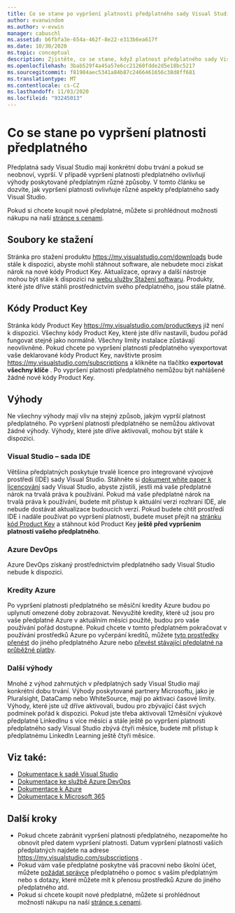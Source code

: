 ```yaml
---
title: Co se stane po vypršení platnosti předplatného sady Visual Studio | Microsoft Docs
author: evanwindom
ms.author: v-evwin
manager: cabuschl
ms.assetid: b6fbfa3e-654a-462f-8e22-e313b6ea617f
ms.date: 10/30/2020
ms.topic: conceptual
description: Zjistěte, co se stane, když platnost předplatného sady Visual Studio vyprší
ms.openlocfilehash: 3bab529f4a45a57e6cc21260fdde2d5e18bc5217
ms.sourcegitcommit: f81984aec5341a84b87c2466461656c38d8ff681
ms.translationtype: MT
ms.contentlocale: cs-CZ
ms.lasthandoff: 11/03/2020
ms.locfileid: "93245013"
---
```

# <a name="what-happens-when-your-subscription-expires"></a>Co se stane po vypršení platnosti předplatného
Předplatná sady Visual Studio mají konkrétní dobu trvání a pokud se neobnoví, vyprší.  V případě vypršení platnosti předplatného ovlivňují výhody poskytované předplatným různé způsoby.  V tomto článku se dozvíte, jak vypršení platnosti ovlivňuje různé aspekty předplatného sady Visual Studio. 

Pokud si chcete koupit nové předplatné, můžete si prohlédnout možnosti nákupu na naší [stránce s cenami](https://visualstudio.microsoft.com/vs/pricing).

## <a name="downloads"></a>Soubory ke stažení
Stránka pro stažení produktu <https://my.visualstudio.com/downloads> bude stále k dispozici, abyste mohli stáhnout software, ale nebudete moci získat nárok na nové kódy Product Key.  Aktualizace, opravy a další nástroje mohou být stále k dispozici na [webu služby Stažení softwaru](https://www.microsoft.com/downloads).  Produkty, které jste dříve stáhli prostřednictvím svého předplatného, jsou stále platné.

## <a name="product-keys"></a>Kódy Product Key
Stránka kódy Product Key <https://my.visualstudio.com/productkeys> již není k dispozici.  Všechny kódy Product Key, které jste dřív nastavili, budou pořád fungovat stejně jako normálně.  Všechny limity instalace zůstávají neovlivněné.  Pokud chcete po vypršení platnosti předplatného vyexportovat vaše deklarované kódy Product Key, navštivte prosím <https://my.visualstudio.com/subscriptions> a klikněte na tlačítko **exportovat všechny klíče** .  Po vypršení platnosti předplatného nemůžou být nahlášené žádné nové kódy Product Key.

## <a name="benefits"></a>Výhody 
Ne všechny výhody mají vliv na stejný způsob, jakým vyprší platnost předplatného.  Po vypršení platnosti předplatného se nemůžou aktivovat žádné výhody.  Výhody, které jste dříve aktivovali, mohou být stále k dispozici.  

### <a name="visual-studio-ide"></a>Visual Studio – sada IDE
Většina předplatných poskytuje trvalé licence pro integrované vývojové prostředí (IDE) sady Visual Studio. Stáhněte si [dokument white paper k licencování](https://aka.ms/vslicensing) sady Visual Studio, abyste zjistili, jestli má vaše předplatné nárok na trvalá práva k používání.  Pokud má vaše předplatné nárok na trvalá práva k používání, budete mít přístup k aktuální verzi rozhraní IDE, ale nebude dostávat aktualizace budoucích verzí. Pokud budete chtít prostředí IDE i nadále používat po vypršení platnosti, budete muset přejít na [stránku kód Product Key](https://my.visualstudio.com/productkeys) a stáhnout kód Product Key **ještě před vypršením platnosti vašeho předplatného**.

### <a name="azure-devops"></a>Azure DevOps
Azure DevOps získaný prostřednictvím předplatného sady Visual Studio nebude k dispozici.  

### <a name="azure-credits"></a>Kredity Azure
Po vypršení platnosti předplatného se měsíční kredity Azure budou po uplynutí omezené doby zobrazovat.  Nevyužité kredity, které už jsou pro vaše předplatné Azure v aktuálním měsíci použité, budou pro vaše používání pořád dostupné.  Pokud chcete v tomto předplatném pokračovat v používání prostředků Azure po vyčerpání kreditů, můžete [tyto prostředky přenést](/azure/azure-resource-manager/management/move-resource-group-and-subscription) do jiného předplatného Azure nebo [převést stávající předplatné na průběžné platby](/azure/cost-management-billing/manage/spending-limit#remove-the-spending-limit-in-azure-portal).

### <a name="other-benefits"></a>Další výhody 
Mnohé z výhod zahrnutých v předplatných sady Visual Studio mají konkrétní dobu trvání.  Výhody poskytované partnery Microsoftu, jako je Pluralsight, DataCamp nebo WhiteSource, mají po aktivaci časové limity.  Výhody, které jste už dříve aktivovali, budou pro zbývající část svých podmínek pořád k dispozici.  Pokud jste třeba aktivovali 12měsíční výukové předplatné LinkedInu s více měsíci a stále ještě po vypršení platnosti předplatného sady Visual Studio zbývá čtyři měsíce, budete mít přístup k předplatnému LinkedIn Learning ještě čtyři měsíce.  

## <a name="see-also"></a>Viz také:
- [Dokumentace k sadě Visual Studio](/visualstudio/)
- [Dokumentace ke službě Azure DevOps](/azure/devops/)
- [Dokumentace k Azure](/azure/)
- [Dokumentace k Microsoft 365](/microsoft-365/)

## <a name="next-steps"></a>Další kroky
- Pokud chcete zabránit vypršení platnosti předplatného, nezapomeňte ho obnovit před datem vypršení platnosti.  Datum vypršení platnosti vašich předplatných najdete na adrese <https://my.visualstudio.com/subscriptions> .
- Pokud vám vaše předplatné poskytne váš pracovní nebo školní účet, můžete [požádat správce](contact-my-admin.md) předplatného o pomoc s vaším předplatným nebo s dotazy, které můžete mít k přenosu prostředků Azure do jiného předplatného atd.
- Pokud si chcete koupit nové předplatné, můžete si prohlédnout možnosti nákupu na naší [stránce s cenami](https://visualstudio.microsoft.com/vs/pricing).